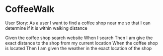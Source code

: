 # CoffeeWalk
User Story:
 As a user I want to find a coffee shop near me so that I can determine if it is within walking distance

Given the coffee shop search website
When I search 
Then I am give the exact distance to the shop from my current location
When the coffee shop is located
Then I am given the weather in the exact location of the shop

